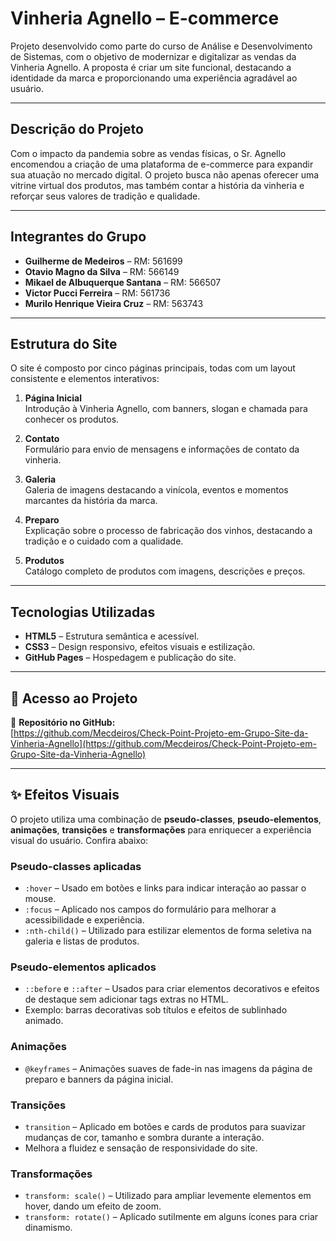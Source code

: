 
# Vinheria Agnello – E-commerce 

Projeto desenvolvido como parte do curso de Análise e Desenvolvimento de Sistemas, com o objetivo de modernizar e digitalizar as vendas da Vinheria Agnello. A proposta é criar um site funcional, destacando a identidade da marca e proporcionando uma experiência agradável ao usuário.

---

## Descrição do Projeto

Com o impacto da pandemia sobre as vendas físicas, o Sr. Agnello encomendou a criação de uma plataforma de e-commerce para expandir sua atuação no mercado digital. O projeto busca não apenas oferecer uma vitrine virtual dos produtos, mas também contar a história da vinheria e reforçar seus valores de tradição e qualidade.

---

## Integrantes do Grupo

- **Guilherme de Medeiros** – RM: 561699
- **Otavio Magno da Silva** – RM: 566149
- **Mikael de Albuquerque Santana** – RM: 566507
- **Victor Pucci Ferreira** – RM: 561736
- **Murilo Henrique Vieira Cruz** – RM: 563743

---

## Estrutura do Site

O site é composto por cinco páginas principais, todas com um layout consistente e elementos interativos:

1. **Página Inicial**  
   Introdução à Vinheria Agnello, com banners, slogan e chamada para conhecer os produtos.

2. **Contato**  
   Formulário para envio de mensagens e informações de contato da vinheria.

3. **Galeria**  
   Galeria de imagens destacando a vinícola, eventos e momentos marcantes da história da marca.

4. **Preparo**  
   Explicação sobre o processo de fabricação dos vinhos, destacando a tradição e o cuidado com a qualidade.

5. **Produtos**  
   Catálogo completo de produtos com imagens, descrições e preços.

---

## Tecnologias Utilizadas

- **HTML5** – Estrutura semântica e acessível.
- **CSS3** – Design responsivo, efeitos visuais e estilização.
- **GitHub Pages** – Hospedagem e publicação do site.

---

## 🔗 Acesso ao Projeto

📎 **Repositório no GitHub:**  
[https://github.com/Mecdeiros/Check-Point-Projeto-em-Grupo-Site-da-Vinheria-Agnello](https://github.com/Mecdeiros/Check-Point-Projeto-em-Grupo-Site-da-Vinheria-Agnello)

---

## ✨ Efeitos Visuais

O projeto utiliza uma combinação de **pseudo-classes**, **pseudo-elementos**, **animações**, **transições** e **transformações** para enriquecer a experiência visual do usuário. Confira abaixo:

### Pseudo-classes aplicadas
- `:hover` – Usado em botões e links para indicar interação ao passar o mouse.
- `:focus` – Aplicado nos campos do formulário para melhorar a acessibilidade e experiência.
- `:nth-child()` – Utilizado para estilizar elementos de forma seletiva na galeria e listas de produtos.

### Pseudo-elementos aplicados
- `::before` e `::after` – Usados para criar elementos decorativos e efeitos de destaque sem adicionar tags extras no HTML.
- Exemplo: barras decorativas sob títulos e efeitos de sublinhado animado.

### Animações
- `@keyframes` – Animações suaves de fade-in nas imagens da página de preparo e banners da página inicial.

### Transições
- `transition` – Aplicado em botões e cards de produtos para suavizar mudanças de cor, tamanho e sombra durante a interação.
- Melhora a fluidez e sensação de responsividade do site.

### Transformações
- `transform: scale()` – Utilizado para ampliar levemente elementos em hover, dando um efeito de zoom.
- `transform: rotate()` – Aplicado sutilmente em alguns ícones para criar dinamismo.



